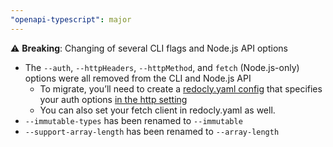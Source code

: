 ```yaml
---
"openapi-typescript": major
---
```


⚠️ **Breaking**: Changing of several CLI flags and Node.js API options

- The `--auth`, `--httpHeaders`, `--httpMethod`, and `fetch` (Node.js-only) options were all removed from the CLI and Node.js API
  - To migrate, you’ll need to create a [redocly.yaml config](https://redocly.com/docs/cli/configuration/) that specifies your auth options [in the http setting](https://redocly.com/docs/cli/configuration/#resolve-non-public-or-non-remote-urls)
  - You can also set your fetch client in redocly.yaml as well.
- `--immutable-types` has been renamed to `--immutable`
- `--support-array-length` has been renamed to `--array-length`
